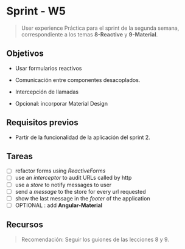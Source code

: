 # Sprint - W5
> User experience
Práctica para el sprint de la segunda semana, correspondiente a los temas **8-Reactive** y **9-Material**.

## Objetivos

- Usar formularios reactivos

- Comunicación entre componentes desacoplados.

- Intercepción de llamadas

- Opcional: incorporar Material Design

## Requisitos previos

- Partir de la funcionalidad de la aplicación del sprint 2.


## Tareas

- [ ] refactor forms using *ReactiveForms*
- [ ] use an *interceptor* to audit URLs called by http
- [ ] use a *store* to notify messages to user
- [ ] send a *message* to the store for every url requested
- [ ] show the last message in the *footer* of the application
- [ ] OPTIONAL : add **Angular-Material**

## Recursos


> Recomendación: Seguir los guiones de las lecciones 8 y 9.